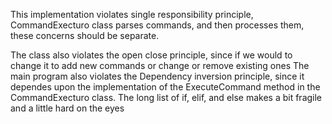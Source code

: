 This implementation violates single responsibility principle, CommandExecturo class parses commands, and then processes them, these concerns should be separate.

The class also violates the open close principle, since if we would to change it to add new commands or change or remove existing ones
The main program also violates the Dependency inversion principle, since it dependes upon the implementation of the ExecuteCommand method in the CommandExecturo class.
 The long list of if, elif, and else makes a bit fragile and a little hard on the eyes